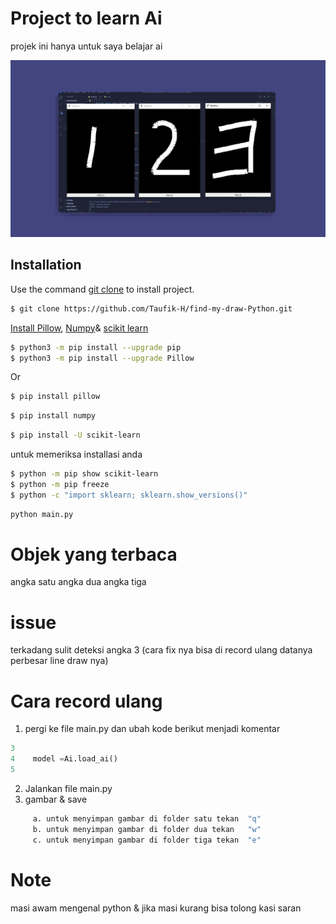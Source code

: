 # Project to learn Ai

projek ini hanya untuk saya belajar ai

![alt text](https://github.com/Taufik-H/find-my-draw-Python/blob/main/testimoni.png)
## Installation

Use the command [git clone](https://github.com/Taufik-H/find-my-draw-Python.git) to install project.

```bash
$ git clone https://github.com/Taufik-H/find-my-draw-Python.git
```

[Install Pillow](https://pillow.readthedocs.io/en/stable/installation.html), [Numpy](https://numpy.org/install/)& [scikit learn](https://scikit-learn.org/stable/install.html)
```bash
$ python3 -m pip install --upgrade pip
$ python3 -m pip install --upgrade Pillow
```
Or

```bash
$ pip install pillow
```

```bash
$ pip install numpy
```

```bash
$ pip install -U scikit-learn
```
untuk memeriksa installasi anda

```bash
$ python -m pip show scikit-learn
$ python -m pip freeze
$ python -c "import sklearn; sklearn.show_versions()"
```


```bash
python main.py
```
# Objek yang terbaca

angka satu
angka dua
angka tiga

# issue
  terkadang sulit deteksi angka 3
 (cara fix nya bisa di record ulang datanya perbesar line draw nya)
 
# Cara record ulang

 1. pergi ke file main.py dan ubah kode berikut menjadi komentar
  
  ```python
  3
  4    model =Ai.load_ai()
  5
  ```
 2. Jalankan file main.py
 3. gambar & save
 ``` bash
      a. untuk menyimpan gambar di folder satu tekan  "q"
      b. untuk menyimpan gambar di folder dua tekan   "w"
      c. untuk menyimpan gambar di folder tiga tekan  "e"
 ```
 # Note
 
 masi awam mengenal python & jika masi kurang bisa tolong kasi saran 
 
 


